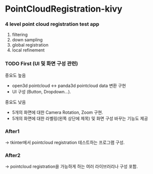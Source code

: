 # PointCloudRegistration-kivy

### 4 level point cloud registration test app
1. filtering
2. down sampling
3. global registration
4. local refinement

### TODO First (UI 및 화면 구성 관련)

중요도 높음
- open3d pointcloud <-> panda3d pointcloud data 변환 구현
- UI 구성 (Button, Dropdown...).

   
중요도 낮음
- 5개의 화면에 대한 Camera Rotation, Zoom 구현.
- 5개의 화면에 대한 라벨링(왼쪽 상단에 제목) 및 화면 구성 바꾸는 기능도 제공

### After1
-> tkinter에서 pointcloud registration 테스트하는 프로그램 구성.

### After2
-> pointcloud registration을 가능하게 하는 여러 라이브러리나 구성 포함.
